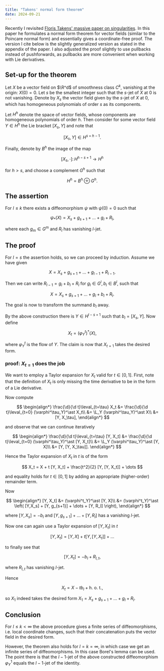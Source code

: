 ```yaml
---
title: "Takens' normal form theorem"
date: 2024-09-21
---
```


Recently I revisited [Floris Takens' massive paper on singularities](https://eudml.org/doc/103931). In this paper he formulates a normal form theorem for vector fields (similar to the Poincare normal form) and essentially gives a coordinate-free proof. The version I cite below is the slightly generalized version as stated in the appendix of the paper. I also adjusted the proof slightly to use pullbacks instead of pushforwards, as pullbacks are more convenient when working with Lie derivatives.

## Set-up for the theorem

Let $X$ be a vector field on $\R^d$ of smoothness class $C^k$, vanishing at the origin: $X(0) = 0$. Let $s$ be the smallest integer such that the $s$-jet of $X$ at 0 is not vanishing. Denote by $X_s$ the vector field given by the $s$-jet of $X$ at 0, which has homogeneous polynomials of order $s$ as its components.

Let $H^h$ denote the space of vector fields, whose components are homogeneous polynomials of order $h$. Then consider for some vector field $Y \in H^h$ the Lie bracket $[ X_s , Y]$ and note that

$$  
[ X_s , Y] \in H^{s+h-1}.
$$

Finally, denote by $B^h$ the image of the map

$$ [ X_s, \cdot] \colon H^{h-s+1} \to H^h$$

for $h>s$, and choose a complement $G^h$ such that 

$$H^h = B^h \oplus G^h.$$

## The assertion

For $l \le k$ there exists a diffeomorphism $\psi$ with $\psi(0) = 0$ such that

$$
\psi_\ast(X) = X_s + g_{s+1} + \dots + g_l + R_l,
$$

where each $g_m \in G^m$ and $R_l$ has vanishing $l$-jet.

## The proof

For $l = s$ the assertion holds, so we can proceed by induction. Assume we have given

$$
X = X_s + g_{s+1} + \dots + g_{l-1} + R_{l-1}.
$$

Then we can write $R_{l-1} = g_l + b_l + R_l$ for $g_l \in G^l, b_l \in B^l$, such that

$$
X = X_s + g_{s+1} + \dots + g_{l} + b_l + R_{l}.
$$

The goal is now to transform the summand $b_l$ away.

By the above construction there is $Y \in H^{l-s+1}$ such that $b_l = [X_s, Y]$. Now define

$$
X_t = \left( \varphi^t_Y \right)^\ast (X),
$$

where $\varphi^t_Y$ is the flow of $Y$. The claim is now that $X_{t=1}$ takes the desired form.

### proof: $X_{t=1}$ does  the job

We want to employ a Taylor expansion for $X_t$ valid for $t \in [0,1]$. First, note that the definition of $X_t$ is only missing the time derivative to be in the form of a Lie derivative.

Now compute

$$
\begin{align*}
\frac{\d}{\d t}\leval_{t=\tau} X_t &= \frac{\d}{\d t}\leval_{t=0} (\varphi^\tau_Y)^\ast X_t\\
&= \L_Y (\varphi^\tau_Y)^\ast X\\
&= [Y, X_\tau],
\end{align*}
$$

and observe that we can continue iteratively

$$
\begin{align*}
\frac{\d}{\d t}\leval_{t=\tau} [Y, X_t] &= \frac{\d}{\d t}\leval_{t=0} (\varphi^\tau_Y)^\ast [Y, X_t]\\
&= \L_Y (\varphi^\tau_Y)^\ast [Y, X]\\
&= [Y, [Y, X_\tau]].
\end{align*}
$$

Hence the Taylor expansion of $X_t$ in $t$ is of the form

$$
X_t = X + t [Y, X_t] + \frac{t^2}{2} [Y, [Y, X_t]] + \dots
$$

and equality holds for $t \in [0,1]$ by adding an appropriate (higher-order) remainder term.

Now

$$
\begin{align*}
[Y, X_t] &= (\varphi^t_Y)^\ast [Y, X]\\
&= (\varphi^t_Y)^\ast \left( [Y,X_s] + [Y, g_{s+1}] + \dots + [Y, R_l] \right),
\end{align*}
$$

where $[Y,X_s] = - b_l$ and $[Y, g_{s+1}] + \dots + [Y, R_l]$ has a vanishing $l$-jet. 

Now one can again use a Taylor expansion of $[Y, X_t]$ in $t$

$$
[Y, X_t] = [Y, X] + t [Y, [Y, X_t]] + \dots
$$ 

to finally see that

$$
[Y, X_t] = -b_l + R_{l,t},
$$

where $R_{l,t}$ has vanishing $l$-jet.

Hence

$$
X_t = X - t b_l + \text{h. o. t.},
$$

so $X_1$ indeed takes the desired form $X_1 = X_s + g_{s+1} + \dots + g_{l} + R_{l}$.

## Conclusion

For $l \le k < \infty$ the above procedure gives a finite series of diffeomorphisms, i.e. local coordinate changes, such that their concatenation puts the vector field in the desired form.

However, the theorem also holds for $l = k = \infty$, in which case we get an infinite series of diffeomorphisms. In this case Borel's lemma can be used. The point there is that the $l-1$-jet of the above constructed diffeomorphism $\varphi^1_Y$ equals the $l-1$-jet of the identity.